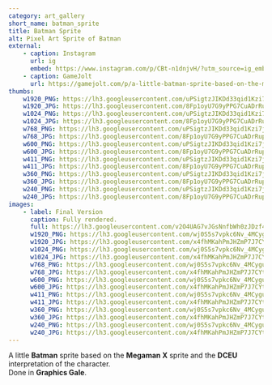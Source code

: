```yaml
---
category: art_gallery
short_name: batman_sprite
title: Batman Sprite
alt: Pixel Art Sprite of Batman
external:
    - caption: Instagram
      url: ig
      embed: https://www.instagram.com/p/CBt-n1dnjvH/?utm_source=ig_embed&amp;utm_campaign=loading
    - caption: GameJolt
      url: https://gamejolt.com/p/a-little-batman-sprite-based-on-the-megaman-x-sprite-and-the-d-iay4sr7p
thumbs:
    w1920_PNG: https://lh3.googleusercontent.com/uPSigtzJIKDd33qid1Kzi7jbingm13ftCgKSDoEHUU1j_YhX7izTxBFLlAfwJ_-4m6SLQmBh9yWhviJmIclpwA6WiDt15UhyoEsZNpy0sv7z0KaYdqu_YVYwaO5cG5-uv_OCcCcp9A=w355
    w1920_JPG: https://lh3.googleusercontent.com/8Fp1oyU7G9yPPG7CuADrRupp4vCNwBUraNPzfC15LMaStu9WxmAjoRjLBbrJ0fdvbaTupNK-x-0rJBJsd9nWlUgUdXGS7hWJ_GdOGyKNaHdDRnSjnTHgMqMXiyEwbxMl10f-C_SKmA=w355
    w1024_PNG: https://lh3.googleusercontent.com/uPSigtzJIKDd33qid1Kzi7jbingm13ftCgKSDoEHUU1j_YhX7izTxBFLlAfwJ_-4m6SLQmBh9yWhviJmIclpwA6WiDt15UhyoEsZNpy0sv7z0KaYdqu_YVYwaO5cG5-uv_OCcCcp9A=w284
    w1024_JPG: https://lh3.googleusercontent.com/8Fp1oyU7G9yPPG7CuADrRupp4vCNwBUraNPzfC15LMaStu9WxmAjoRjLBbrJ0fdvbaTupNK-x-0rJBJsd9nWlUgUdXGS7hWJ_GdOGyKNaHdDRnSjnTHgMqMXiyEwbxMl10f-C_SKmA=w284
    w768_PNG: https://lh3.googleusercontent.com/uPSigtzJIKDd33qid1Kzi7jbingm13ftCgKSDoEHUU1j_YhX7izTxBFLlAfwJ_-4m6SLQmBh9yWhviJmIclpwA6WiDt15UhyoEsZNpy0sv7z0KaYdqu_YVYwaO5cG5-uv_OCcCcp9A=w213
    w768_JPG: https://lh3.googleusercontent.com/8Fp1oyU7G9yPPG7CuADrRupp4vCNwBUraNPzfC15LMaStu9WxmAjoRjLBbrJ0fdvbaTupNK-x-0rJBJsd9nWlUgUdXGS7hWJ_GdOGyKNaHdDRnSjnTHgMqMXiyEwbxMl10f-C_SKmA=w213
    w600_PNG: https://lh3.googleusercontent.com/uPSigtzJIKDd33qid1Kzi7jbingm13ftCgKSDoEHUU1j_YhX7izTxBFLlAfwJ_-4m6SLQmBh9yWhviJmIclpwA6WiDt15UhyoEsZNpy0sv7z0KaYdqu_YVYwaO5cG5-uv_OCcCcp9A=w166
    w600_JPG: https://lh3.googleusercontent.com/8Fp1oyU7G9yPPG7CuADrRupp4vCNwBUraNPzfC15LMaStu9WxmAjoRjLBbrJ0fdvbaTupNK-x-0rJBJsd9nWlUgUdXGS7hWJ_GdOGyKNaHdDRnSjnTHgMqMXiyEwbxMl10f-C_SKmA=w166
    w411_PNG: https://lh3.googleusercontent.com/uPSigtzJIKDd33qid1Kzi7jbingm13ftCgKSDoEHUU1j_YhX7izTxBFLlAfwJ_-4m6SLQmBh9yWhviJmIclpwA6WiDt15UhyoEsZNpy0sv7z0KaYdqu_YVYwaO5cG5-uv_OCcCcp9A=w114
    w411_JPG: https://lh3.googleusercontent.com/8Fp1oyU7G9yPPG7CuADrRupp4vCNwBUraNPzfC15LMaStu9WxmAjoRjLBbrJ0fdvbaTupNK-x-0rJBJsd9nWlUgUdXGS7hWJ_GdOGyKNaHdDRnSjnTHgMqMXiyEwbxMl10f-C_SKmA=w114
    w360_PNG: https://lh3.googleusercontent.com/uPSigtzJIKDd33qid1Kzi7jbingm13ftCgKSDoEHUU1j_YhX7izTxBFLlAfwJ_-4m6SLQmBh9yWhviJmIclpwA6WiDt15UhyoEsZNpy0sv7z0KaYdqu_YVYwaO5cG5-uv_OCcCcp9A=w100
    w360_JPG: https://lh3.googleusercontent.com/8Fp1oyU7G9yPPG7CuADrRupp4vCNwBUraNPzfC15LMaStu9WxmAjoRjLBbrJ0fdvbaTupNK-x-0rJBJsd9nWlUgUdXGS7hWJ_GdOGyKNaHdDRnSjnTHgMqMXiyEwbxMl10f-C_SKmA=w100
    w240_PNG: https://lh3.googleusercontent.com/uPSigtzJIKDd33qid1Kzi7jbingm13ftCgKSDoEHUU1j_YhX7izTxBFLlAfwJ_-4m6SLQmBh9yWhviJmIclpwA6WiDt15UhyoEsZNpy0sv7z0KaYdqu_YVYwaO5cG5-uv_OCcCcp9A=w66
    w240_JPG: https://lh3.googleusercontent.com/8Fp1oyU7G9yPPG7CuADrRupp4vCNwBUraNPzfC15LMaStu9WxmAjoRjLBbrJ0fdvbaTupNK-x-0rJBJsd9nWlUgUdXGS7hWJ_GdOGyKNaHdDRnSjnTHgMqMXiyEwbxMl10f-C_SKmA=w66
images:
    - label: Final Version
      caption: Fully rendered.
      full: https://lh3.googleusercontent.com/v2O4UAG7vJGsNnfbWh0zJDzf4tYXJYZ3HTjX2LVYXZDmTSm9Lxq8FG2sPfOTgz7ZINECs2Q5t1f-HFPbsXzV4zL7WC2JiMP7FOO5Z9uKMr3JauNAAL_i_7O8dmJRdTklOYaRVfmHCg=w1080-h1080
      w1920_PNG: https://lh3.googleusercontent.com/wj0S5s7vpkc6Nv_4MCyguuEQ8Eu8zdWuXiHNQjM2um224LIinRM9EseYDnfah9zBc5KllOjGNCa7y3di7o-3JM_h1G6whFJVVSM44mjptbcLLdvBCEXSkA-EwRpPRO3-OoomIUcTuQ=w850
      w1920_JPG: https://lh3.googleusercontent.com/x4fhMKahPmJHZmP7J7CYtNXt-jvYjUKAVMb7AirgRwHYhQSlrIwnDfT_PSziZfYqFszawesF14HFm7noC4k7d3Yy_8SWOPXBueHa292N9e0y74NIkvU2nuGCLJNCD_l1pYaZCrSynA=w850
      w1024_PNG: https://lh3.googleusercontent.com/wj0S5s7vpkc6Nv_4MCyguuEQ8Eu8zdWuXiHNQjM2um224LIinRM9EseYDnfah9zBc5KllOjGNCa7y3di7o-3JM_h1G6whFJVVSM44mjptbcLLdvBCEXSkA-EwRpPRO3-OoomIUcTuQ=w711
      w1024_JPG: https://lh3.googleusercontent.com/x4fhMKahPmJHZmP7J7CYtNXt-jvYjUKAVMb7AirgRwHYhQSlrIwnDfT_PSziZfYqFszawesF14HFm7noC4k7d3Yy_8SWOPXBueHa292N9e0y74NIkvU2nuGCLJNCD_l1pYaZCrSynA=w711
      w768_PNG: https://lh3.googleusercontent.com/wj0S5s7vpkc6Nv_4MCyguuEQ8Eu8zdWuXiHNQjM2um224LIinRM9EseYDnfah9zBc5KllOjGNCa7y3di7o-3JM_h1G6whFJVVSM44mjptbcLLdvBCEXSkA-EwRpPRO3-OoomIUcTuQ=w533
      w768_JPG: https://lh3.googleusercontent.com/x4fhMKahPmJHZmP7J7CYtNXt-jvYjUKAVMb7AirgRwHYhQSlrIwnDfT_PSziZfYqFszawesF14HFm7noC4k7d3Yy_8SWOPXBueHa292N9e0y74NIkvU2nuGCLJNCD_l1pYaZCrSynA=w533
      w600_PNG: https://lh3.googleusercontent.com/wj0S5s7vpkc6Nv_4MCyguuEQ8Eu8zdWuXiHNQjM2um224LIinRM9EseYDnfah9zBc5KllOjGNCa7y3di7o-3JM_h1G6whFJVVSM44mjptbcLLdvBCEXSkA-EwRpPRO3-OoomIUcTuQ=w416
      w600_JPG: https://lh3.googleusercontent.com/x4fhMKahPmJHZmP7J7CYtNXt-jvYjUKAVMb7AirgRwHYhQSlrIwnDfT_PSziZfYqFszawesF14HFm7noC4k7d3Yy_8SWOPXBueHa292N9e0y74NIkvU2nuGCLJNCD_l1pYaZCrSynA=w416
      w411_PNG: https://lh3.googleusercontent.com/wj0S5s7vpkc6Nv_4MCyguuEQ8Eu8zdWuXiHNQjM2um224LIinRM9EseYDnfah9zBc5KllOjGNCa7y3di7o-3JM_h1G6whFJVVSM44mjptbcLLdvBCEXSkA-EwRpPRO3-OoomIUcTuQ=w285
      w411_JPG: https://lh3.googleusercontent.com/x4fhMKahPmJHZmP7J7CYtNXt-jvYjUKAVMb7AirgRwHYhQSlrIwnDfT_PSziZfYqFszawesF14HFm7noC4k7d3Yy_8SWOPXBueHa292N9e0y74NIkvU2nuGCLJNCD_l1pYaZCrSynA=w285
      w360_PNG: https://lh3.googleusercontent.com/wj0S5s7vpkc6Nv_4MCyguuEQ8Eu8zdWuXiHNQjM2um224LIinRM9EseYDnfah9zBc5KllOjGNCa7y3di7o-3JM_h1G6whFJVVSM44mjptbcLLdvBCEXSkA-EwRpPRO3-OoomIUcTuQ=w250
      w360_JPG: https://lh3.googleusercontent.com/x4fhMKahPmJHZmP7J7CYtNXt-jvYjUKAVMb7AirgRwHYhQSlrIwnDfT_PSziZfYqFszawesF14HFm7noC4k7d3Yy_8SWOPXBueHa292N9e0y74NIkvU2nuGCLJNCD_l1pYaZCrSynA=w250
      w240_PNG: https://lh3.googleusercontent.com/wj0S5s7vpkc6Nv_4MCyguuEQ8Eu8zdWuXiHNQjM2um224LIinRM9EseYDnfah9zBc5KllOjGNCa7y3di7o-3JM_h1G6whFJVVSM44mjptbcLLdvBCEXSkA-EwRpPRO3-OoomIUcTuQ=w166
      w240_JPG: https://lh3.googleusercontent.com/x4fhMKahPmJHZmP7J7CYtNXt-jvYjUKAVMb7AirgRwHYhQSlrIwnDfT_PSziZfYqFszawesF14HFm7noC4k7d3Yy_8SWOPXBueHa292N9e0y74NIkvU2nuGCLJNCD_l1pYaZCrSynA=w166
---
```


A little **Batman** sprite based on the **Megaman X** sprite and the **DCEU** interpretation of the character.  
Done in **Graphics Gale**.
